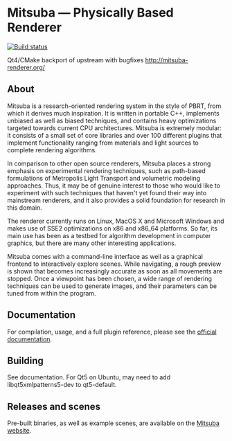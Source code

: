 Mitsuba — Physically Based Renderer
===================================
[![Build status](https://ci.appveyor.com/api/projects/status/u12powry2w5fnjct/branch/vf-backport0.5.0-qt4?svg=true)](https://ci.appveyor.com/project/tszirr/mitsuba-backports/branch/vf-backport0.5.0-qt4)

Qt4/CMake backport of upstream with bugfixes http://mitsuba-renderer.org/

## About

Mitsuba is a research-oriented rendering system in the style of PBRT, from which it derives much inspiration. It is written in portable C++, implements unbiased as well as biased techniques, and contains heavy optimizations targeted towards current CPU architectures. Mitsuba is extremely modular: it consists of a small set of core libraries and over 100 different plugins that implement functionality ranging from materials and light sources to complete rendering algorithms.

In comparison to other open source renderers, Mitsuba places a strong emphasis on experimental rendering techniques, such as path-based formulations of Metropolis Light Transport and volumetric modeling approaches. Thus, it may be of genuine interest to those who would like to experiment with such techniques that haven't yet found their way into mainstream renderers, and it also provides a solid foundation for research in this domain.

The renderer currently runs on Linux, MacOS X and Microsoft Windows and makes use of SSE2 optimizations on x86 and x86_64 platforms. So far, its main use has been as a testbed for algorithm development in computer graphics, but there are many other interesting applications.

Mitsuba comes with a command-line interface as well as a graphical frontend to interactively explore scenes. While navigating, a rough preview is shown that becomes increasingly accurate as soon as all movements are stopped. Once a viewpoint has been chosen, a wide range of rendering techniques can be used to generate images, and their parameters can be tuned from within the program.

## Documentation

For compilation, usage, and a full plugin reference, please see the [official documentation](http://mitsuba-renderer.org/docs.html).

## Building

See documentation. For Qt5 on Ubuntu, may need to add libqt5xmlpatterns5-dev to qt5-default.

## Releases and scenes

Pre-built binaries, as well as example scenes, are available on the [Mitsuba website](http://mitsuba-renderer.org/download.html).

